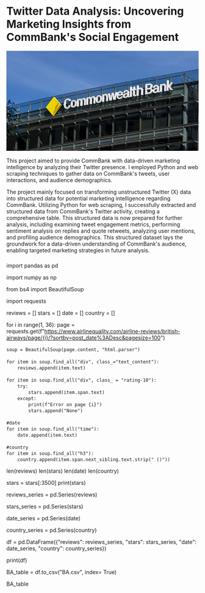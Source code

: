 # Twitter Data Analysis: Uncovering Marketing Insights from CommBank's Social Engagement

![Image Alt](https://github.com/eziukwuinnocent/Twitter-Data-Analysis-Uncovering-Marketing-Insights-from-CommBank-s-Social-Engagement/blob/9104d9472c2aa34d9280b83e987b219b24d1440b/CommBank.jpg)

This project aimed to provide CommBank with data-driven marketing intelligence by analyzing their Twitter presence. I employed Python and web scraping techniques to gather data on CommBank's tweets, user interactions, and audience demographics. 

The project mainly focused on transforming unstructured Twitter (X) data into structured data for potential marketing intelligence regarding CommBank. Utilizing Python for web scraping, I successfully extracted and structured data from CommBank's Twitter activity, creating a comprehensive table. This structured data is now prepared for further analysis, including examining tweet engagement metrics, performing sentiment analysis on replies and quote retweets, analyzing user mentions, and profiling audience demographics. This structured dataset lays the groundwork for a data-driven understanding of CommBank's audience, enabling targeted marketing strategies in future analysis.

### 
import pandas as pd

import numpy as np

from bs4 import BeautifulSoup

import requests


reviews  = []
stars = []
date = []
country = []

for i in range(1, 36):
    page = requests.get(f"https://www.airlinequality.com/airline-reviews/british-airways/page/{i}/?sortby=post_date%3ADesc&pagesize=100")
    
    soup = BeautifulSoup(page.content, "html.parser")
    
    for item in soup.find_all("div", class_="text_content"):
        reviews.append(item.text)
    
    for item in soup.find_all("div", class_ = "rating-10"):
        try:
            stars.append(item.span.text)
        except:
            print(f"Error on page {i}")
            stars.append("None")
            
    #date
    for item in soup.find_all("time"):
        date.append(item.text)
        
    #country
    for item in soup.find_all("h3"):
        country.append(item.span.next_sibling.text.strip(" ()"))
        
        
len(reviews)
len(stars)
len(date)
len(country)

stars = stars[:3500]
print(stars)

reviews_series = pd.Series(reviews)

stars_series = pd.Series(stars)

date_series = pd.Series(date)

country_series = pd.Series(country)

df = pd.DataFrame({"reviews": reviews_series, "stars": stars_series, "date": date_series, "country": country_series})

print(df)

BA_table = df.to_csv("BA.csv", index= True)

BA_table
